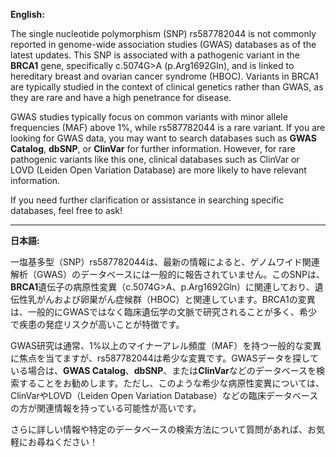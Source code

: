 **English:**

The single nucleotide polymorphism (SNP) rs587782044 is not commonly reported in genome-wide association studies (GWAS) databases as of the latest updates. This SNP is associated with a pathogenic variant in the **BRCA1** gene, specifically c.5074G>A (p.Arg1692Gln), and is linked to hereditary breast and ovarian cancer syndrome (HBOC). Variants in BRCA1 are typically studied in the context of clinical genetics rather than GWAS, as they are rare and have a high penetrance for disease.

GWAS studies typically focus on common variants with minor allele frequencies (MAF) above 1%, while rs587782044 is a rare variant. If you are looking for GWAS data, you may want to search databases such as **GWAS Catalog**, **dbSNP**, or **ClinVar** for further information. However, for rare pathogenic variants like this one, clinical databases such as ClinVar or LOVD (Leiden Open Variation Database) are more likely to have relevant information.

If you need further clarification or assistance in searching specific databases, feel free to ask!

---

**日本語:**

一塩基多型（SNP）rs587782044は、最新の情報によると、ゲノムワイド関連解析（GWAS）のデータベースには一般的に報告されていません。このSNPは、**BRCA1**遺伝子の病原性変異（c.5074G>A、p.Arg1692Gln）に関連しており、遺伝性乳がんおよび卵巣がん症候群（HBOC）と関連しています。BRCA1の変異は、一般的にGWASではなく臨床遺伝学の文脈で研究されることが多く、希少で疾患の発症リスクが高いことが特徴です。

GWAS研究は通常、1%以上のマイナーアレル頻度（MAF）を持つ一般的な変異に焦点を当てますが、rs587782044は希少な変異です。GWASデータを探している場合は、**GWAS Catalog**、**dbSNP**、または**ClinVar**などのデータベースを検索することをお勧めします。ただし、このような希少な病原性変異については、ClinVarやLOVD（Leiden Open Variation Database）などの臨床データベースの方が関連情報を持っている可能性が高いです。

さらに詳しい情報や特定のデータベースの検索方法について質問があれば、お気軽にお尋ねください！